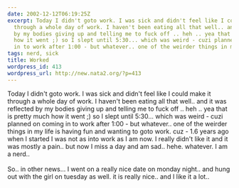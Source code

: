 ```yaml
---
date: 2002-12-12T06:19:25Z
excerpt: Today I didn't goto work. I was sick and didn't feel like I could make it
  through a whole day of work. I haven't been eating all that well.. and it was reflected
  by my bodies giving up and telling me to fuck off .. heh .. yea that is pretty much
  how it went ;) so I slept until 5:30... which was weird - cuzi planned on coming
  in to work after 1:00 - but whatever.. one of the weirder things in m...
tags: nerd, sick
title: Worked
wordpress_id: 413
wordpress_url: http://new.nata2.org/?p=413
---
```


Today I didn't goto work. I was sick and didn't feel like I could make it through a whole day of work. I haven't been eating all that well.. and it was reflected by my bodies giving up and telling me to fuck off .. heh .. yea that is pretty much how it went ;) so I slept until 5:30... which was weird - cuzi planned on coming in to work after 1:00 - but whatever.. one of the weirder things in my life is having fun and wanting to goto work. cuz - 1.6 years ago when I started I was not as into work as I am now. I really didn't like it and it was mostly a pain.. but now I miss a day and am sad.. hehe. whatever. I am a nerd..<br/><br/>So.. in other news... I went on a really nice date on monday night.. and hung out with the girl on tuesday as well. it is really nice.. and I like it a lot..
